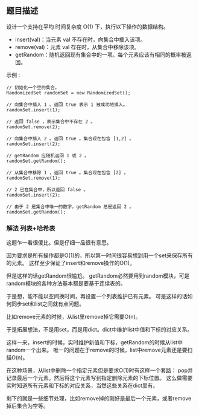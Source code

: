 ## 题目描述
设计一个支持在平均 时间复杂度 O(1) 下，执行以下操作的数据结构。

- insert(val)：当元素 val 不存在时，向集合中插入该项。
- remove(val)：元素 val 存在时，从集合中移除该项。
- getRandom：随机返回现有集合中的一项。每个元素应该有相同的概率被返回。

示例 :
```
// 初始化一个空的集合。
RandomizedSet randomSet = new RandomizedSet();

// 向集合中插入 1 。返回 true 表示 1 被成功地插入。
randomSet.insert(1);

// 返回 false ，表示集合中不存在 2 。
randomSet.remove(2);

// 向集合中插入 2 。返回 true 。集合现在包含 [1,2] 。
randomSet.insert(2);

// getRandom 应随机返回 1 或 2 。
randomSet.getRandom();

// 从集合中移除 1 ，返回 true 。集合现在包含 [2] 。
randomSet.remove(1);

// 2 已在集合中，所以返回 false 。
randomSet.insert(2);

// 由于 2 是集合中唯一的数字，getRandom 总是返回 2 。
randomSet.getRandom();
```

### 解法 列表+哈希表
这题乍一看很傻比。但是仔细一品很有意思。

因为要求是所有操作都是O(1)的，所以第一时间很容易想到用一个set来保存所有的元素。
这样至少保证了insert和remove操作的O(1)。

但是这样的话getRandom很尴尬。
getRandom必然要用到random模块，可是random模块的各种方法基本都是要基于连续表的。

于是想，能不能以空间换时间，再设置一个列表维护已有元素。
可是这样的话如何同步set和list之间就有点问题。

比如remove元素的时候，从list里remove掉它需要O(n)。

于是拓展想法，不是用set，而是用dict。dict中维护list中值和下标的对应关系。

这样一来，insert的时候，实时维护新值和下标，getRandom的时候从list中random一个出来。
唯一的问题在于remove的时候，list中remove元素还是要扫描O(n)。

在这种场景，从list中删除一个指定元素但是要求O(1)时有这样一个套路：
pop并记录最后一个元素。然后将这个元素写到指定删除元素的下标位置。
这么做需要实时知道所有元素和下标的对应关系，当然这些关系在dict里有。

剩下的就是一些细节处理，比如remove掉的刚好是最后一个元素，或者remove掉后集合为空等。